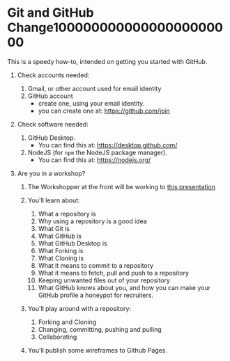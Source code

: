 # Git and GitHub Change10000000000000000000000

This is a speedy how-to, intended on getting you started with GitHub.

1. Check accounts needed:

   1. Gmail, or other account used for email identity
   2. GitHub account
      * create one, using your email identity.
      * you can create one at: https://github.com/join

2. Check software needed:

   1. GitHub Desktop.
      * You can find this at: https://desktop.github.com/
   2. NodeJS (for `npm`  the NodeJS package manager).
      * You can find this at: https://nodejs.org/

3. Are you in a workshop?

   1. The Workshopper at the front will be working to [this presentation](./presentations/gita.pdf)

   2. You'll learn about:

      1. What a repository is
      2. Why using a repository is a good idea
      3. What Git is
      4. What GitHub is
      5. What GitHub Desktop is
      6. What Forking is
      7. What Cloning is
      8. What it means to commit to a repository
      9. What it means to fetch, pull and push to a repository
      10. Keeping unwanted files out of your repository
      11. What GitHub knows about you, and how you can make your GitHub profile a honeypot for recruiters.

   3. You'll play around with a repository:

      1. Forking and Cloning
      2. Changing, committing, pushing and pulling
      3. Collaborating

   4. You'll publish some wireframes to Github Pages.
